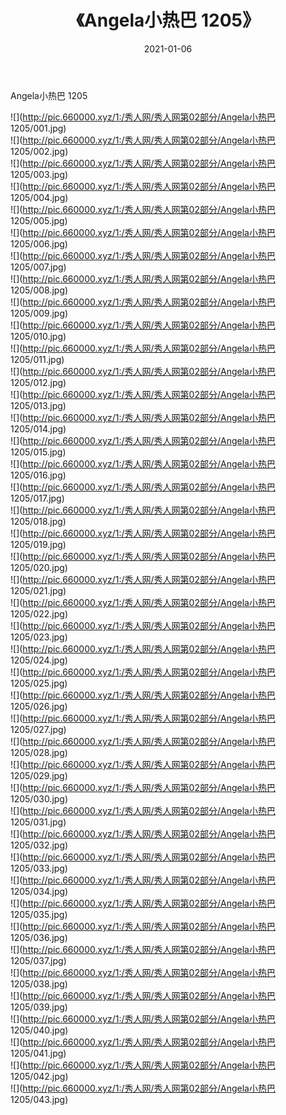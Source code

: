 ﻿---
layout: post
title:  《Angela小热巴 1205》
date:   2021-01-06
img: http://pic.660000.xyz/1:/秀人网/秀人网第02部分/Angela小热巴 1205/000.jpg
categories: [美女, 清纯, 唯美]
---

Angela小热巴 1205

  ![](http://pic.660000.xyz/1:/秀人网/秀人网第02部分/Angela小热巴 1205/001.jpg) <br> ![](http://pic.660000.xyz/1:/秀人网/秀人网第02部分/Angela小热巴 1205/002.jpg) <br> ![](http://pic.660000.xyz/1:/秀人网/秀人网第02部分/Angela小热巴 1205/003.jpg) <br> ![](http://pic.660000.xyz/1:/秀人网/秀人网第02部分/Angela小热巴 1205/004.jpg) <br> ![](http://pic.660000.xyz/1:/秀人网/秀人网第02部分/Angela小热巴 1205/005.jpg) <br> ![](http://pic.660000.xyz/1:/秀人网/秀人网第02部分/Angela小热巴 1205/006.jpg) <br> ![](http://pic.660000.xyz/1:/秀人网/秀人网第02部分/Angela小热巴 1205/007.jpg) <br> ![](http://pic.660000.xyz/1:/秀人网/秀人网第02部分/Angela小热巴 1205/008.jpg) <br> ![](http://pic.660000.xyz/1:/秀人网/秀人网第02部分/Angela小热巴 1205/009.jpg) <br> ![](http://pic.660000.xyz/1:/秀人网/秀人网第02部分/Angela小热巴 1205/010.jpg) <br> ![](http://pic.660000.xyz/1:/秀人网/秀人网第02部分/Angela小热巴 1205/011.jpg) <br> ![](http://pic.660000.xyz/1:/秀人网/秀人网第02部分/Angela小热巴 1205/012.jpg) <br> ![](http://pic.660000.xyz/1:/秀人网/秀人网第02部分/Angela小热巴 1205/013.jpg) <br> ![](http://pic.660000.xyz/1:/秀人网/秀人网第02部分/Angela小热巴 1205/014.jpg) <br> ![](http://pic.660000.xyz/1:/秀人网/秀人网第02部分/Angela小热巴 1205/015.jpg) <br> ![](http://pic.660000.xyz/1:/秀人网/秀人网第02部分/Angela小热巴 1205/016.jpg) <br> ![](http://pic.660000.xyz/1:/秀人网/秀人网第02部分/Angela小热巴 1205/017.jpg) <br> ![](http://pic.660000.xyz/1:/秀人网/秀人网第02部分/Angela小热巴 1205/018.jpg) <br> ![](http://pic.660000.xyz/1:/秀人网/秀人网第02部分/Angela小热巴 1205/019.jpg) <br> ![](http://pic.660000.xyz/1:/秀人网/秀人网第02部分/Angela小热巴 1205/020.jpg) <br> ![](http://pic.660000.xyz/1:/秀人网/秀人网第02部分/Angela小热巴 1205/021.jpg) <br> ![](http://pic.660000.xyz/1:/秀人网/秀人网第02部分/Angela小热巴 1205/022.jpg) <br> ![](http://pic.660000.xyz/1:/秀人网/秀人网第02部分/Angela小热巴 1205/023.jpg) <br> ![](http://pic.660000.xyz/1:/秀人网/秀人网第02部分/Angela小热巴 1205/024.jpg) <br> ![](http://pic.660000.xyz/1:/秀人网/秀人网第02部分/Angela小热巴 1205/025.jpg) <br> ![](http://pic.660000.xyz/1:/秀人网/秀人网第02部分/Angela小热巴 1205/026.jpg) <br> ![](http://pic.660000.xyz/1:/秀人网/秀人网第02部分/Angela小热巴 1205/027.jpg) <br> ![](http://pic.660000.xyz/1:/秀人网/秀人网第02部分/Angela小热巴 1205/028.jpg) <br> ![](http://pic.660000.xyz/1:/秀人网/秀人网第02部分/Angela小热巴 1205/029.jpg) <br> ![](http://pic.660000.xyz/1:/秀人网/秀人网第02部分/Angela小热巴 1205/030.jpg) <br> ![](http://pic.660000.xyz/1:/秀人网/秀人网第02部分/Angela小热巴 1205/031.jpg) <br> ![](http://pic.660000.xyz/1:/秀人网/秀人网第02部分/Angela小热巴 1205/032.jpg) <br> ![](http://pic.660000.xyz/1:/秀人网/秀人网第02部分/Angela小热巴 1205/033.jpg) <br> ![](http://pic.660000.xyz/1:/秀人网/秀人网第02部分/Angela小热巴 1205/034.jpg) <br> ![](http://pic.660000.xyz/1:/秀人网/秀人网第02部分/Angela小热巴 1205/035.jpg) <br> ![](http://pic.660000.xyz/1:/秀人网/秀人网第02部分/Angela小热巴 1205/036.jpg) <br> ![](http://pic.660000.xyz/1:/秀人网/秀人网第02部分/Angela小热巴 1205/037.jpg) <br> ![](http://pic.660000.xyz/1:/秀人网/秀人网第02部分/Angela小热巴 1205/038.jpg) <br> ![](http://pic.660000.xyz/1:/秀人网/秀人网第02部分/Angela小热巴 1205/039.jpg) <br> ![](http://pic.660000.xyz/1:/秀人网/秀人网第02部分/Angela小热巴 1205/040.jpg) <br> ![](http://pic.660000.xyz/1:/秀人网/秀人网第02部分/Angela小热巴 1205/041.jpg) <br> ![](http://pic.660000.xyz/1:/秀人网/秀人网第02部分/Angela小热巴 1205/042.jpg) <br> ![](http://pic.660000.xyz/1:/秀人网/秀人网第02部分/Angela小热巴 1205/043.jpg) <br>